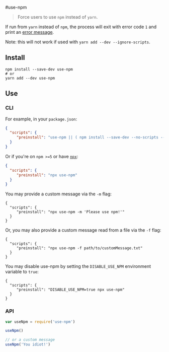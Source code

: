 #use-npm 
> Force users to use `npm` instead of `yarn`.

If run from `yarn` instead of `npm`, the process will exit with error code `1`
and print an [error message](https://raw.github.com/rjhilgefort/use-npm/blob/master/message.txt).

Note: this will not work if used with `yarn add --dev --ignore-scripts`.

## Install

```shell
npm install --save-dev use-npm
# or
yarn add --dev use-npm
```

## Use

### CLI

For example, in your `package.json`:
```json
{
  "scripts": {
     "preinstall": "use-npm || ( npm install --save-dev --no-scripts --no-save use-npm && use-npm )"
  }
}
```

Or if you're on `npm >=5` or have [`npx`](https://www.npmjs.com/package/npx):
```json
{
  "scripts": {
     "preinstall": "npx use-npm"
  }
}
```

You may provide a custom message via the `-m` flag:
```
{
  "scripts": {
     "preinstall": "npx use-npm -m 'Please use npm!'"
  }
}
```

Or, you may also provide a custom message read from a file via the `-f` flag:
```
{
  "scripts": {
     "preinstall": "npx use-npm -f path/to/customMessage.txt"
  }
}
```

You may disable use-npm by setting the `DISABLE_USE_NPM` environment variable to `true`:
```
{
  "scripts": {
     "preinstall": "DISABLE_USE_NPM=true npx use-npm"
  }
}
```

### API

```js
var useNpm = require('use-npm')

useNpm()

// or a custom message
useNpm('You idiot!')
```
